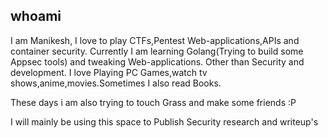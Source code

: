 ## whoami
I am Manikesh, I love to play CTFs,Pentest Web-applications,APIs and container security.
Currently I am learning Golang(Trying to build some Appsec tools) and tweaking Web-applications.
Other than Security and development. I love Playing PC Games,watch tv shows,anime,movies.Sometimes I also read Books.

These days i am also trying to touch Grass and make some friends :P

I will mainly be using this space to Publish Security research and writeup's
